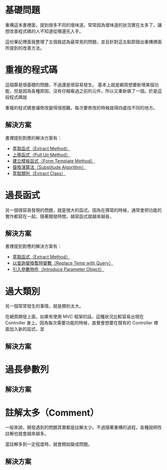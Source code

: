 # 基礎問題

重構這本書裡面，提到很多不同的壞味道。常常因為壞味道的狀況實在太多了，讓想改善程式碼的人不知道從哪邊先入手。

這份筆記裡面我整理了五個我認為最常見的問題，並且針對這五點節錄出重構裡面所提到的改善方法。

# 重複的程式碼
這個算是很基礎的問題，不過還是很容易發生。 基本上就是網頁想要新增某個功能，但是因為各種原因，沒有仔細看過之前的元件，所以又重新做了一個。於是這段程式碼就

重複的程式碼會讓修改變得很困難。每次要修改的時候就得四處找不同的地方。

## 解決方案

書裡提到對應的解決方案有：

- [萃取函式（Extract Method）](method/extract_method.md)
- [上移函式（Pull Up Method）](method/pull_up_method.md)
- [建立模板函式（Form Template Method）](method/form_template_method.md)
- [替換演算法（Substitude Algorithm）](method/substitude_algorithm.md)
- [萃取類別（Extract Class）](method/extract_class.md)

# 過長函式
另一個很容易發現的問題，就是很大的函式。因為在撰寫的時候，通常會把功能的實作都寫在一起。隨著開發時間，越寫函式就越來越長，

## 解決方案

書裡提到對應的解決方案有：

- [萃取函式（Extract Method）](method/extract_method.md)
- [以查詢替換暫時變數（Replace Temp with Query）](method/replace_temp_with_query.md)
- [引入參數物件（Introduce Parameter Object）](method/introduce_parameter_object.md)

# 過大類別
另一個常常發生的事情，就是類別太大。

在網頁開發上面，如果有使用 MVC 框架的話，這種狀況比較容易出現在 Controller 身上。因為每次需要功能的時候，直覺會想要在既有的 Controller 裡面加入新的函式，並

## 解決方案

# 過長參數列

## 解決方案

# 註解太多（Comment）
一般來說，開發遇到的問題其實都是註解太少。不過隨著重構的過程，各種說明性註解也就會越來越多。

當註解多到一定程度時，就會開始變成問題。

## 解決方案
